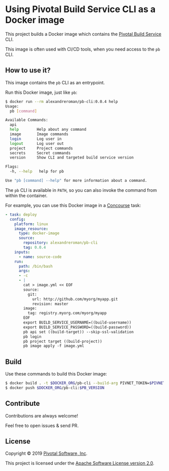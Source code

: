 # Using Pivotal Build Service CLI as a Docker image

This project builds a Docker image which contains
the [Pivotal Build Service](https://content.pivotal.io/blog/pivotal-build-service-now-alpha-assembles-and-updates-containers-in-kubernetes)
CLI.

This image is often used with CI/CD tools, when you need access to the `pb` CLI.

## How to use it?

This image contains the `pb` CLI as an entrypoint.

Run this Docker image, just like `pb`:
```bash
$ docker run --rm alexandreroman/pb-cli:0.0.4 help
Usage:
  pb [command]

Available Commands:
  api         
  help        Help about any command
  image       Image commands
  login       Log user in
  logout      Log user out
  project     Project commands
  secrets     Secret commands
  version     Show CLI and targeted build service version

Flags:
  -h, --help   help for pb

Use "pb [command] --help" for more information about a command.
```

The `pb` CLI is available in `PATH`, so you can also invoke the command
from within the container.

For example, you can use this Docker image in a [Concourse](https:/concourse-ci.org) task:
```yaml
- task: deploy
  config:
    platform: linux
    image_resource:
      type: docker-image
      source:
        repository: alexandreroman/pb-cli
        tag: 0.0.4
    inputs:
      - name: source-code
    run:
      path: /bin/bash
      args:
      - -c
      - |
        cat > image.yml << EOF
        source:
          git:
            url: http://github.com/myorg/myapp.git
            revision: master
        image:
          tag: registry.myorg.com/myorg/myapp
        EOF
        export BUILD_SERVICE_USERNAME=((build-username))
        export BUILD_SERVICE_PASSWORD=((build-password))
        pb api set ((build-target)) --skip-ssl-validation
        pb login
        pb project target ((build-project))
        pb image apply -f image.yml
```

## Build

Use these commands to build this Docker image:
```bash
$ docker build . -t $DOCKER_ORG/pb-cli --build-arg PIVNET_TOKEN=$PIVNET_TOKEN
$ docker push $DOCKER_ORG/pb-cli:$PB_VERSION
```

## Contribute

Contributions are always welcome!

Feel free to open issues & send PR.

## License

Copyright &copy; 2019 [Pivotal Software, Inc](https://pivotal.io).

This project is licensed under the [Apache Software License version 2.0](https://www.apache.org/licenses/LICENSE-2.0).
